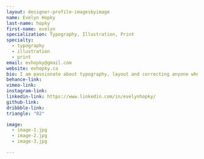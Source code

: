 ```yaml
---
layout: designer-profile-imagesbyimage
name: Evelyn Hopky
last-name: hopky
first-name: evelyn
specialization: Typography, Illustration, Print
specialty:
  - typography
  - illustration
  - print
email: evhopky@gmail.com
website: evhopky.ca
bio: I am passionate about typography, layout and correcting anyone when they say font but mean typeface.
behance-link:
vimeo-link:
instagram-link:
linkedin-link: https://www.linkedin.com/in/evelynhopky/
github-link:
dribbble-link:
triangle: "02"

image:
  - image-1.jpg
  - image-2.jpg
  - image-3.jpg

---
```

